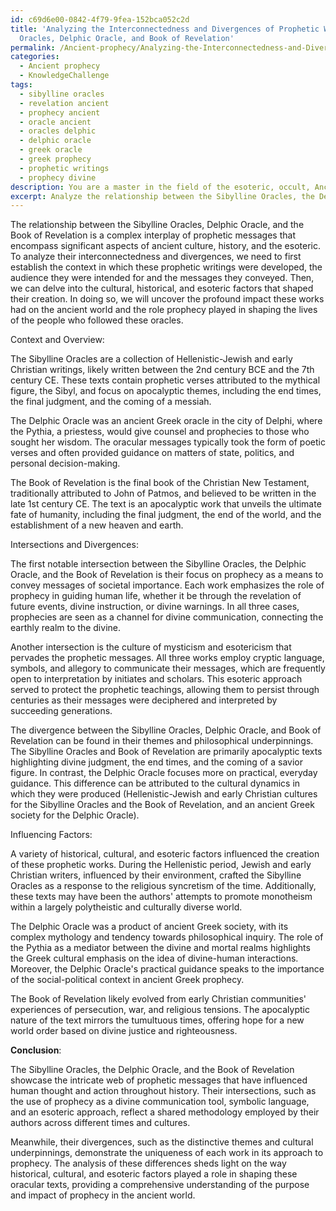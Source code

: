 ```yaml
---
id: c69d6e00-0842-4f79-9fea-152bca052c2d
title: 'Analyzing the Interconnectedness and Divergences of Prophetic Works: Sibylline
  Oracles, Delphic Oracle, and Book of Revelation'
permalink: /Ancient-prophecy/Analyzing-the-Interconnectedness-and-Divergences-of-Prophetic-Works-Sibylline-Oracles-Delphic-Oracle/
categories:
  - Ancient prophecy
  - KnowledgeChallenge
tags:
  - sibylline oracles
  - revelation ancient
  - prophecy ancient
  - oracle ancient
  - oracles delphic
  - delphic oracle
  - greek oracle
  - greek prophecy
  - prophetic writings
  - prophecy divine
description: You are a master in the field of the esoteric, occult, Ancient prophecy and Education. You are a writer of tests, challenges, books and deep knowledge on Ancient prophecy for initiates and students to gain deep insights and understanding from. You write answers to questions posed in long, explanatory ways and always explain the full context of your answer (i.e., related concepts, formulas, examples, or history), as well as the step-by-step thinking process you take to answer the challenges. Be rigorous and thorough, and summarize the key themes, ideas, and conclusions at the end.
excerpt: Analyze the relationship between the Sibylline Oracles, the Delphic Oracle, and the Book of Revelation, highlighting how their prophetic messages intersect and diverge. Consider the historical, cultural, and esoteric factors that influenced their creation to reveal a deeper understanding of the role and purpose of prophecy in the ancient world.
---
```

The relationship between the Sibylline Oracles, Delphic Oracle, and the Book of Revelation is a complex interplay of prophetic messages that encompass significant aspects of ancient culture, history, and the esoteric. To analyze their interconnectedness and divergences, we need to first establish the context in which these prophetic writings were developed, the audience they were intended for and the messages they conveyed. Then, we can delve into the cultural, historical, and esoteric factors that shaped their creation. In doing so, we will uncover the profound impact these works had on the ancient world and the role prophecy played in shaping the lives of the people who followed these oracles.

Context and Overview:

The Sibylline Oracles are a collection of Hellenistic-Jewish and early Christian writings, likely written between the 2nd century BCE and the 7th century CE. These texts contain prophetic verses attributed to the mythical figure, the Sibyl, and focus on apocalyptic themes, including the end times, the final judgment, and the coming of a messiah.

The Delphic Oracle was an ancient Greek oracle in the city of Delphi, where the Pythia, a priestess, would give counsel and prophecies to those who sought her wisdom. The oracular messages typically took the form of poetic verses and often provided guidance on matters of state, politics, and personal decision-making. 

The Book of Revelation is the final book of the Christian New Testament, traditionally attributed to John of Patmos, and believed to be written in the late 1st century CE. The text is an apocalyptic work that unveils the ultimate fate of humanity, including the final judgment, the end of the world, and the establishment of a new heaven and earth.

Intersections and Divergences:

The first notable intersection between the Sibylline Oracles, the Delphic Oracle, and the Book of Revelation is their focus on prophecy as a means to convey messages of societal importance. Each work emphasizes the role of prophecy in guiding human life, whether it be through the revelation of future events, divine instruction, or divine warnings. In all three cases, prophecies are seen as a channel for divine communication, connecting the earthly realm to the divine.

Another intersection is the culture of mysticism and esotericism that pervades the prophetic messages. All three works employ cryptic language, symbols, and allegory to communicate their messages, which are frequently open to interpretation by initiates and scholars. This esoteric approach served to protect the prophetic teachings, allowing them to persist through centuries as their messages were deciphered and interpreted by succeeding generations.

The divergence between the Sibylline Oracles, Delphic Oracle, and Book of Revelation can be found in their themes and philosophical underpinnings. The Sibylline Oracles and Book of Revelation are primarily apocalyptic texts highlighting divine judgment, the end times, and the coming of a savior figure. In contrast, the Delphic Oracle focuses more on practical, everyday guidance. This difference can be attributed to the cultural dynamics in which they were produced (Hellenistic-Jewish and early Christian cultures for the Sibylline Oracles and the Book of Revelation, and an ancient Greek society for the Delphic Oracle).

Influencing Factors:

A variety of historical, cultural, and esoteric factors influenced the creation of these prophetic works. During the Hellenistic period, Jewish and early Christian writers, influenced by their environment, crafted the Sibylline Oracles as a response to the religious syncretism of the time. Additionally, these texts may have been the authors' attempts to promote monotheism within a largely polytheistic and culturally diverse world.

The Delphic Oracle was a product of ancient Greek society, with its complex mythology and tendency towards philosophical inquiry. The role of the Pythia as a mediator between the divine and mortal realms highlights the Greek cultural emphasis on the idea of divine-human interactions. Moreover, the Delphic Oracle's practical guidance speaks to the importance of the social-political context in ancient Greek prophecy.

The Book of Revelation likely evolved from early Christian communities' experiences of persecution, war, and religious tensions. The apocalyptic nature of the text mirrors the tumultuous times, offering hope for a new world order based on divine justice and righteousness.

**Conclusion**:

The Sibylline Oracles, the Delphic Oracle, and the Book of Revelation showcase the intricate web of prophetic messages that have influenced human thought and action throughout history. Their intersections, such as the use of prophecy as a divine communication tool, symbolic language, and an esoteric approach, reflect a shared methodology employed by their authors across different times and cultures.

Meanwhile, their divergences, such as the distinctive themes and cultural underpinnings, demonstrate the uniqueness of each work in its approach to prophecy. The analysis of these differences sheds light on the way historical, cultural, and esoteric factors played a role in shaping these oracular texts, providing a comprehensive understanding of the purpose and impact of prophecy in the ancient world.
